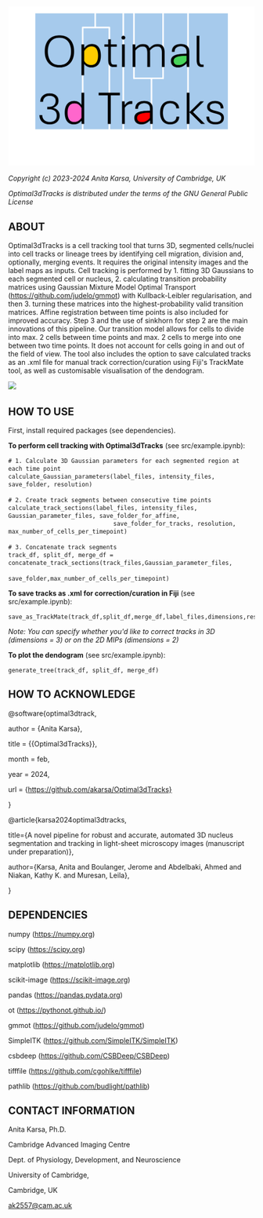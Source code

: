 ![](docs/images/logo.png)

*Copyright (c) 2023-2024 Anita Karsa, University of Cambridge, UK*

*Optimal3dTracks is distributed under the terms of the GNU General Public License*

ABOUT
-------------------------------------------------------------------------------
Optimal3dTracks is a cell tracking tool that turns 3D, segmented cells/nuclei
into cell tracks or lineage trees by identifying cell migration, division and, 
optionally, merging events. It requires the original intensity images and 
the label maps as inputs. Cell tracking is performed by 1. fitting 3D Gaussians 
to each segmented cell or nucleus, 2. calculating transition probability matrices 
using Gaussian Mixture Model Optimal Transport (https://github.com/judelo/gmmot) 
with Kullback-Leibler regularisation, and then 3. turning these matrices into the 
highest-probability valid transition matrices. Affine registration between time 
points is also included for improved accuracy. Step 3 and the use of sinkhorn for 
step 2 are the main innovations of this pipeline. Our transition model allows for 
cells to divide into max. 2 cells between time points and max. 2 cells to merge 
into one between two time points. It does not account for cells going in and out 
of the field of view. The tool also includes the option to save calculated tracks 
as an .xml file for manual track correction/curation using Fiji's TrackMate tool, 
as well as customisable visualisation of the dendogram.    

![](docs/images/tracking_example.gif)  

HOW TO USE
-------------------------------------------------------------------------------
First, install required packages (see dependencies).

**To perform cell tracking with Optimal3dTracks** (see src/example.ipynb):

```
# 1. Calculate 3D Gaussian parameters for each segmented region at each time point
calculate_Gaussian_parameters(label_files, intensity_files, save_folder, resolution)

# 2. Create track segments between consecutive time points
calculate_track_sections(label_files, intensity_files, Gaussian_parameter_files, save_folder_for_affine,
                              save_folder_for_tracks, resolution, max_number_of_cells_per_timepoint)

# 3. Concatenate track segments
track_df, split_df, merge_df = concatenate_track_sections(track_files,Gaussian_parameter_files,
                                                          save_folder,max_number_of_cells_per_timepoint)
```

**To save tracks as .xml for correction/curation in Fiji** (see src/example.ipynb):
```
save_as_TrackMate(track_df,split_df,merge_df,label_files,dimensions,resolution,base_file,save_file)
```
*Note: You can specify whether you'd like to correct tracks in 3D (dimensions = 3) or on the 2D MIPs (dimensions = 2)*

**To plot the dendogram** (see src/example.ipynb):
```
generate_tree(track_df, split_df, merge_df)
```

HOW TO ACKNOWLEDGE
-------------------------------------------------------------------------------
@software{optimal3dtrack,

  author       = {Anita Karsa},

  title        = {{Optimal3dTracks}},

  month        = feb,

  year         = 2024,

  url 	       = {https://github.com/akarsa/Optimal3dTracks}

}

@article{karsa2024optimal3dtracks,

  title={A novel pipeline for robust and accurate, automated 3D nucleus segmentation and tracking in light-sheet microscopy images (manuscript under preparation)},

  author={Karsa, Anita and Boulanger, Jerome and Abdelbaki, Ahmed and Niakan, Kathy K. and Muresan, Leila},

}

DEPENDENCIES
-------------------------------------------------------------------------------
numpy (https://numpy.org)

scipy (https://scipy.org)

matplotlib (https://matplotlib.org)

scikit-image (https://scikit-image.org)

pandas (https://pandas.pydata.org)

ot (https://pythonot.github.io/)

gmmot (https://github.com/judelo/gmmot)

SimpleITK (https://github.com/SimpleITK/SimpleITK)

csbdeep (https://github.com/CSBDeep/CSBDeep)

tifffile (https://github.com/cgohlke/tifffile)

pathlib (https://github.com/budlight/pathlib)


CONTACT INFORMATION
-------------------------------------------------------------------------------
Anita Karsa, Ph.D.

Cambridge Advanced Imaging Centre

Dept. of Physiology, Development, and Neuroscience

University of Cambridge,

Cambridge, UK

ak2557@cam.ac.uk
